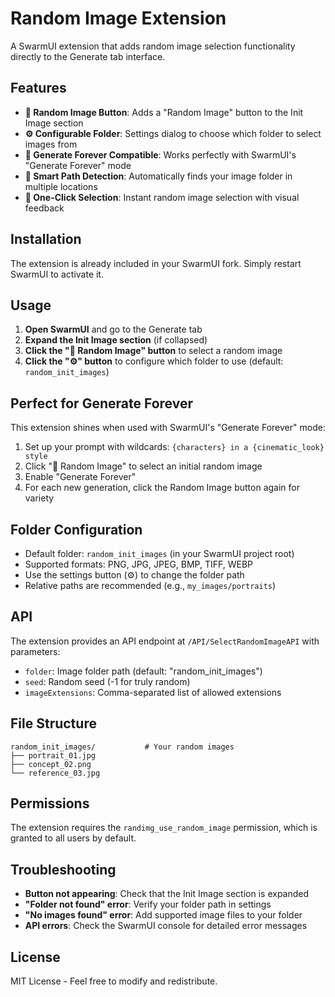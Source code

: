 # Random Image Extension

A SwarmUI extension that adds random image selection functionality directly to the Generate tab interface.

## Features

- **🎲 Random Image Button**: Adds a "Random Image" button to the Init Image section
- **⚙️ Configurable Folder**: Settings dialog to choose which folder to select images from
- **🔄 Generate Forever Compatible**: Works perfectly with SwarmUI's "Generate Forever" mode
- **📁 Smart Path Detection**: Automatically finds your image folder in multiple locations
- **🎯 One-Click Selection**: Instant random image selection with visual feedback

## Installation

The extension is already included in your SwarmUI fork. Simply restart SwarmUI to activate it.

## Usage

1. **Open SwarmUI** and go to the Generate tab
2. **Expand the Init Image section** (if collapsed)
3. **Click the "🎲 Random Image" button** to select a random image
4. **Click the "⚙️" button** to configure which folder to use (default: `random_init_images`)

## Perfect for Generate Forever

This extension shines when used with SwarmUI's "Generate Forever" mode:

1. Set up your prompt with wildcards: `{characters} in a {cinematic_look} style`
2. Click "🎲 Random Image" to select an initial random image
3. Enable "Generate Forever" 
4. For each new generation, click the Random Image button again for variety

## Folder Configuration

- Default folder: `random_init_images` (in your SwarmUI project root)
- Supported formats: PNG, JPG, JPEG, BMP, TIFF, WEBP
- Use the settings button (⚙️) to change the folder path
- Relative paths are recommended (e.g., `my_images/portraits`)

## API

The extension provides an API endpoint at `/API/SelectRandomImageAPI` with parameters:
- `folder`: Image folder path (default: "random_init_images")
- `seed`: Random seed (-1 for truly random)
- `imageExtensions`: Comma-separated list of allowed extensions

## File Structure

```
random_init_images/           # Your random images
├── portrait_01.jpg
├── concept_02.png
└── reference_03.jpg
```

## Permissions

The extension requires the `randimg_use_random_image` permission, which is granted to all users by default.

## Troubleshooting

- **Button not appearing**: Check that the Init Image section is expanded
- **"Folder not found" error**: Verify your folder path in settings
- **"No images found" error**: Add supported image files to your folder
- **API errors**: Check the SwarmUI console for detailed error messages

## License

MIT License - Feel free to modify and redistribute.
